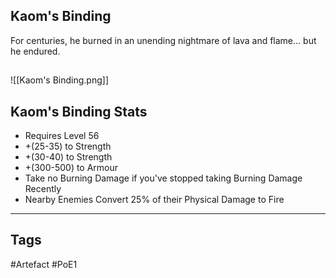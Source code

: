 ## Kaom's Binding
For centuries, he burned in an unending
nightmare of lava and flame... but he endured.
##
![[Kaom's Binding.png]]
## Kaom's Binding Stats
- Requires Level 56
- +(25-35) to Strength
- +(30-40) to Strength
- +(300-500) to Armour
- Take no Burning Damage if you've stopped taking Burning Damage Recently
- Nearby Enemies Convert 25% of their Physical Damage to Fire


---
## Tags
#Artefact
#PoE1